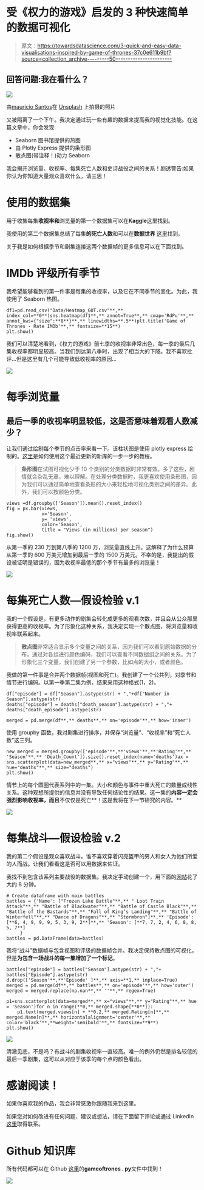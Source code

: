 # 受《权力的游戏》启发的 3 种快速简单的数据可视化

> 原文：<https://towardsdatascience.com/3-quick-and-easy-data-visualisations-inspired-by-game-of-thrones-37c0e611b9bf?source=collection_archive---------50----------------------->

## 回答问题:我在看什么？

![](img/ba1a5878400b2e7737c0b5b3fe13eca9.png)

由[mauricio Santos](https://unsplash.com/@souomau?utm_source=unsplash&utm_medium=referral&utm_content=creditCopyText)在 [Unsplash](https://unsplash.com/s/photos/game-of-thrones?utm_source=unsplash&utm_medium=referral&utm_content=creditCopyText) 上拍摄的照片

又被隔离了一个下午。我决定通过玩一些有趣的数据来提高我的视觉化技能。在这篇文章中，你会发现:

*   Seaborn 图书馆提供的热图
*   由 Plotly Express 提供的条形图
*   散点图(带注释！)动力 Seaborn

我会揭开浏览量、收视率、每集死亡人数和史诗战役之间的关系！剧透警告:如果你认为你知道大量观众喜欢什么，请三思！

# 使用的数据集

用于收集每集**收视率和**浏览量的第一个数据集可以在**Kaggle**这里找到。

我使用的第二个数据集总结了每集**的死亡人数**和可以在**数据世界** [这里](https://data.world/aendrew/game-of-thrones-deaths)找到。

关于我是如何根据季节和剧集连接这两个数据帧的更多信息可以在下面找到。

# IMDb 评级所有季节

我希望能够看到的第一件事是每集的收视率，以及它在不同季节的变化。为此，我使用了 Seaborn 热图。

```
df1=pd.read_csv("Data/Heatmap_GOT.csv"**,** index_col=**0**)sns.heatmap(df1**,** annot=True**,** cmap='RdPu'**,** annot_kws={"size":**8**}**,** linewidths=**.5**)plt.title('Game of Thrones - Rate IMDb'**,** fontsize=**15**)
plt.show()
```

我们可以清楚地看到，《权力的游戏》前七季的收视率非常出色，每一季的最后几集收视率都明显较高。当我们到达第八季时，出现了相当大的下降。我不喜欢批评…但是这里有几个可能导致低收视率的原因…

![](img/2260dd1b1c2862cf4752275054c0f375.png)

# 每季浏览量

## 最后一季的收视率明显较低，这是否意味着观看人数减少？

让我们通过绘制每个季节的点击率来看一下。该柱状图是使用 plotly express 绘制的。[这里](/step-by-step-bar-charts-using-plotly-express-bb13a1264a8b)是如何使用这个最近更新的新库的一步一步的教程。

> **条形图**在试图可视化少于 10 个类别的分类数据时非常有效。多了这些，剧情就会杂乱无章，难以理解。在处理分类数据时，我更喜欢使用条形图，因为我们可以通过简单地查看条形的大小来轻松地可视化类别之间的差异。此外，我们可以按颜色分类。

```
views =df.groupby(['Season']).mean().reset_index()
fig = px.bar(views,
             x='Season',
             y= 'views',
             color='Season',
             title = "Views (in millions) per season")
fig.show()
```

从第一季的 230 万到第八季的 1200 万，浏览量直线上升。这解释了为什么预算从第一季的 600 万美元增加到最后一季的 1500 万美元。不幸的是，我提出的假设被证明是错误的，因为收视率最低的那个季节有最多的浏览量！

![](img/d8d44941e1aa812a0469a35c35dc031f.png)

# 每集死亡人数—假设检验 v.1

我的一个假设是，有更多动作的剧集会转化成更多的观看次数，并且会从公众那里获得更高的收视率。为了形象化这种关系，我决定实现一个散点图，将浏览量和收视率联系起来。

> **散点图**非常适合显示多个变量之间的关系，因为我们可以看到原始数据的分布。通过对各组进行颜色编码，我们可以查看不同数据组之间的关系。为了形象化三个变量，我们创建了另一个参数，比如点的大小，或者颜色。

我做的第一件事是合并两个数据帧(视图和死亡)。我创建了一个公共列，对季节和情节进行编码。以第一季第二集为例，结果采用这种格式(1，2)。

```
df["episode"] = df["Season"].astype(str) + ","+df["Number in Season"].astype(str)
deaths["episode"] = deaths["death_season"].astype(str) + ","+ deaths["death_episode"].astype(str)

merged = pd.merge(df**,** deaths**,** on='episode'**,** how='inner')
```

使用 groupby 函数，我对剧集进行排序，并保存“浏览量”、“收视率”和“死亡人数”这三列。

```
new_merged = merged.groupby(['episode'**,**'views'**,**'Rating'**,** 'Season'**,** 'Death_Count']).size().reset_index(name='deaths')ax = sns.scatterplot(data=new_merged**,** x="views"**,** y="Rating"**,** hue="deaths"**,** size="deaths")
plt.show()
```

情节上的每个圆圈代表系列中的一集。大小和颜色与事件中重大死亡的数量成线性关系。这种观想所提供的信息并没有导致任何结论性的结果。这一集的**内容一定会强烈影响收视率，而且**不仅仅是死亡**！这是我将在下一节研究的内容。**

![](img/26d455dc055b41e88e572ecd26055afa.png)

# 每集战斗—假设检验 v.2

我的第二个假设是观众喜欢战斗。谁不喜欢穿着闪亮盔甲的男人和女人为他们所爱的人而战。让我们看看这是否可以用数据来佐证。

我找不到包含该系列主要战役的数据集。我决定手动创建一个，用下面的[网站](https://www.vulture.com/article/game-of-thrones-battles-ranked.html)花了大约 8 分钟。

```
# Create dataframe with main battles
battles = {'Name': ["Frozen Lake Battle"**,** " Loot Train Attack"**,** "Battle of Blackwater"**,** "Battle of Castle Black"**,** "Battle of the Bastards"**,** "Fall of King’s Landing"**,** "Battle of Winterfell"**,** "Dance of Dragons"**,** "Stormbron"]**,** 'Episode': [**6, 4, 9, 9, 9, 5, 3, 9, 2**]**,** 'Season': [**7, 7, 2, 4, 6, 8, 8, 5, 7**]
     }
battles = pd.DataFrame(data=battles)
```

我将“战斗”数据帧与包含视图和评级的数据帧合并。我决定保持散点图的可视化，但是**为包含一场战斗的每一集增加了一个标记**。

```
battles["episode"] = battles["Season"].astype(str) + ","+ battles["Episode"].astype(str)
d.drop(['Season'**,**'Episode' ]**,** axis=**1,** inplace=True)
merged = pd.merge(df**,** battles**,** on='episode'**,** how='outer')
merged = merged.replace(np.nan**,** ''**,** regex=True)

p1=sns.scatterplot(data=merged**,** x="views"**,** y="Rating"**,** hue = 'Season')for n in range(**0,** merged.shape[**0**]):
    p1.text(merged.views[n] + **0.2,** merged.Rating[n]**,** merged.Name[n]**,** horizontalalignment='center'**,** color='black'**,**weight='semibold'**,** fontsize=**9**)
plt.show()
```

![](img/421716b1c2ee6e6184882c9224057147.png)

清澈见底，不是吗？有战斗的剧集收视率一直较高。唯一的例外仍然是排名较低的最后一季剧集，这可以从对应于该季的每个点的颜色看出。

# 感谢阅读！

如果你喜欢我的作品，我会非常感激你跟随我来到这里。

如果您对如何改进有任何问题、建议或想法，请在下面留下评论或通过 LinkedIn [这里](https://www.linkedin.com/in/alejandra-g-283595b8)取得联系。

# Github 知识库

所有代码都可以在 Github [这里](https://github.com/alejandra-gutierrez/TVshows)的**gameoftrones . py**文件中找到！

![](img/cf3eb56cae5288bacd3a1fc7a6358657.png)